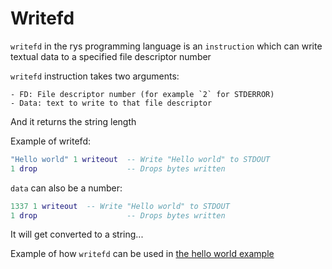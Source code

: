 # Writefd

`writefd` in the rys programming language is an `instruction`
which can write textual data to a specified file descriptor number

`writefd` instruction takes two arguments:

    - FD: File descriptor number (for example `2` for STDERROR)
    - Data: text to write to that file descriptor

And it returns the string length

Example of writefd:

```lua
"Hello world" 1 writeout  -- Write "Hello world" to STDOUT
1 drop                    -- Drops bytes written
```

`data` can also be a number:

```lua
1337 1 writeout  -- Write "Hello world" to STDOUT
1 drop                    -- Drops bytes written
```

It will get converted to a string...

Example of how `writefd` can be used in [the hello world example](/examples/hello_world.rys)

